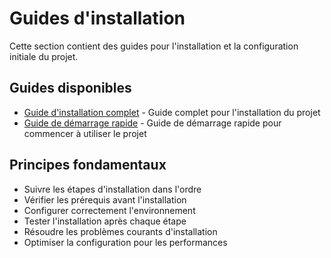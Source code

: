 # Guides d'installation

Cette section contient des guides pour l'installation et la configuration initiale du projet.

## Guides disponibles

- [Guide d'installation complet](GUIDE_INSTALLATION_COMPLET.md) - Guide complet pour l'installation du projet
- [Guide de démarrage rapide](getting_started.md) - Guide de démarrage rapide pour commencer à utiliser le projet

## Principes fondamentaux

- Suivre les étapes d'installation dans l'ordre
- Vérifier les prérequis avant l'installation
- Configurer correctement l'environnement
- Tester l'installation après chaque étape
- Résoudre les problèmes courants d'installation
- Optimiser la configuration pour les performances
